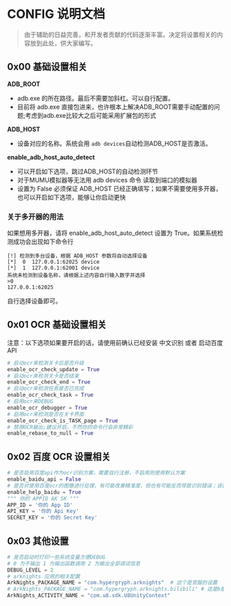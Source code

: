 # CONFIG 说明文档
> 由于辅助的日益完善，和开发者贡献的代码逐渐丰富。决定将设置相关的内容放到此处，供大家编写。

## 0x00 基础设置相关

**ADB_ROOT**

 - adb.exe 的所在路径。最后不需要加斜杠。可以自行配置。
 - 目前将 adb.exe 直接包进来，也许根本上解决ADB_ROOT需要手动配置的问题;考虑到adb.exe比较大之后可能采用扩展包的形式

**ADB_HOST**

 - 设备对应的名称。系统会用 `adb devices`自动检测ADB_HOST是否激活。

**enable_adb_host_auto_detect**

 - 可以开启如下选项，跳过ADB_HOST的自动检测环节
 - 对于MUMU模拟器等无法用 adb devices 命令 读取到端口的模拟器
 - 设置为 False 必须保证 ADB_HOST 已经正确填写；如果不需要使用多开器，也可以开启如下选项，能够让你启动更快


### 关于多开器的用法
如果想用多开器，请将 enable_adb_host_auto_detect 设置为 True。如果系统检测成功会出现如下命令行

    [!] 检测到多台设备，根据 ADB_HOST 参数将自动选择设备
    [*]  0	127.0.0.1:62025	device
    [*]  1	127.0.0.1:62001	device
    系统未检测到设备名称，请根据上述内容自行输入数字并选择
    >0
    127.0.0.1:62025

自行选择设备即可。

## 0x01 OCR 基础设置相关
注意：以下选项如果要开启的话，请使用前确认已经安装 中文识别 或者 启动百度API

```python
# 启动ocr来检测关卡后是否升级
enable_ocr_check_update = True
# 启动ocr来检测关卡是否结束
enable_ocr_check_end = True
# 启动ocr来检测任务是否已完成
enable_ocr_check_task = True
# 启用ocr来DEBUG
enable_ocr_debugger = True
# 启用ocr来检测是否在关卡界面
enable_ocr_check_is_TASK_page = True
# 禁用OCR输出;建议开启，不然你的命令行会非常精彩
enable_rebase_to_null = True
```

## 0x02 百度 OCR 设置相关

```python
# 是否启用百度api作为ocr识别方案，需要自行注册，不启用则使用默认方案
enable_baidu_api = False
# 是否对使用百度ocr的图像进行处理，有可能改善精准度，但也有可能反而导致识别错误；该选项不会影响tesseract
enable_help_baidu = True
""" 你的 APPID AK SK """
APP_ID = '你的 App ID'
API_KEY = '你的 Api Key'
SECRET_KEY = '你的 Secret Key'
```
## 0x03 其他设置

```python
# 是否启动时打印一些系统变量方便DEBUG
# 0 为不输出 1 为输出函数调用 2 为输出全部调试信息
DEBUG_LEVEL = 2
# arknights 应用的相关配置
ArkNights_PACKAGE_NAME = "com.hypergryph.arknights"  # 这个是官服的设置
# ArkNights_PACKAGE_NAME = "com.hypergryph.arknights.bilibili" # 这是b服的设置
ArkNights_ACTIVITY_NAME = "com.u8.sdk.U8UnityContext"
```